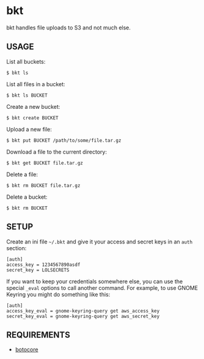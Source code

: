 bkt
===

bkt handles file uploads to S3 and not much else.



USAGE
-----

List all buckets:

    $ bkt ls


List all files in a bucket:

    $ bkt ls BUCKET


Create a new bucket:

    $ bkt create BUCKET


Upload a new file:

    $ bkt put BUCKET /path/to/some/file.tar.gz


Download a file to the current directory:

    $ bkt get BUCKET file.tar.gz


Delete a file:

    $ bkt rm BUCKET file.tar.gz


Delete a bucket:

    $ bkt rm BUCKET


SETUP
-----

Create an ini file `~/.bkt` and give it your access and secret
keys in an `auth` section:

    [auth]
    access_key = 1234567890asdf
    secret_key = LOLSECRETS


If you want to keep your credentials somewhere else, you can use the
special `_eval` options to call another command. For example, to use
GNOME Keyring you might do something like this:


    [auth]
    access_key_eval = gnome-keyring-query get aws_access_key
    secret_key_eval = gnome-keyring-query get aws_secret_key




REQUIREMENTS
------------

* [botocore](https://pypi.python.org/pypi/botocore)
